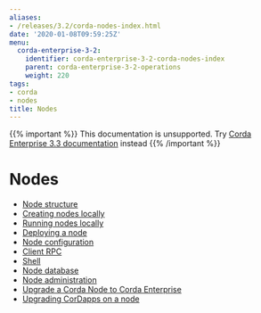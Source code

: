 ```yaml
---
aliases:
- /releases/3.2/corda-nodes-index.html
date: '2020-01-08T09:59:25Z'
menu:
  corda-enterprise-3-2:
    identifier: corda-enterprise-3-2-corda-nodes-index
    parent: corda-enterprise-3-2-operations
    weight: 220
tags:
- corda
- nodes
title: Nodes
---
```

{{% important %}}
This documentation is unsupported.
Try [Corda Enterprise 3.3 documentation](/docs/corda-enterprise/3.3/_index.md) instead
{{% /important %}}


# Nodes



* [Node structure](node-structure.md)
* [Creating nodes locally](generating-a-node.md)
* [Running nodes locally](running-a-node.md)
* [Deploying a node](deploying-a-node.md)
* [Node configuration](corda-configuration-file.md)
* [Client RPC](clientrpc.md)
* [Shell](shell.md)
* [Node database](node-database.md)
* [Node administration](node-administration.md)
* [Upgrade a Corda Node to Corda Enterprise](node-operations-upgrading.md)
* [Upgrading CorDapps on a node](node-operations-upgrade-cordapps.md)



